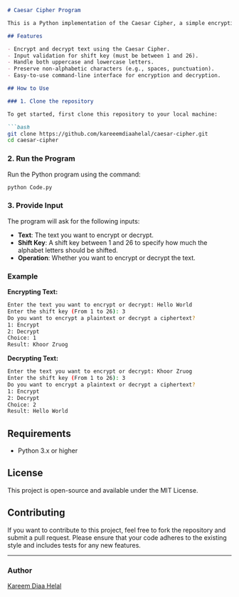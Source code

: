 ```markdown
# Caesar Cipher Program

This is a Python implementation of the Caesar Cipher, a simple encryption and decryption algorithm. The program allows the user to encrypt and decrypt text using a shift key between 1 and 26. The Caesar Cipher works by shifting each letter of the alphabet by a specified number of positions.

## Features

- Encrypt and decrypt text using the Caesar Cipher.
- Input validation for shift key (must be between 1 and 26).
- Handle both uppercase and lowercase letters.
- Preserve non-alphabetic characters (e.g., spaces, punctuation).
- Easy-to-use command-line interface for encryption and decryption.

## How to Use

### 1. Clone the repository

To get started, first clone this repository to your local machine:

```bash
git clone https://github.com/kareeemdiaahelal/caesar-cipher.git
cd caesar-cipher
```

### 2. Run the Program

Run the Python program using the command:

```bash
python Code.py
```

### 3. Provide Input

The program will ask for the following inputs:

- **Text**: The text you want to encrypt or decrypt.
- **Shift Key**: A shift key between 1 and 26 to specify how much the alphabet letters should be shifted.
- **Operation**: Whether you want to encrypt or decrypt the text.

### Example

**Encrypting Text:**

```bash
Enter the text you want to encrypt or decrypt: Hello World
Enter the shift key (From 1 to 26): 3
Do you want to encrypt a plaintext or decrypt a ciphertext?
1: Encrypt
2: Decrypt
Choice: 1
Result: Khoor Zruog
```

**Decrypting Text:**

```bash
Enter the text you want to encrypt or decrypt: Khoor Zruog
Enter the shift key (From 1 to 26): 3
Do you want to encrypt a plaintext or decrypt a ciphertext?
1: Encrypt
2: Decrypt
Choice: 2
Result: Hello World
```

## Requirements

- Python 3.x or higher

## License

This project is open-source and available under the MIT License.

## Contributing

If you want to contribute to this project, feel free to fork the repository and submit a pull request. Please ensure that your code adheres to the existing style and includes tests for any new features.

---

### Author

[Kareem Diaa Helal](https://github.com/kareeemdiaahelal)
```